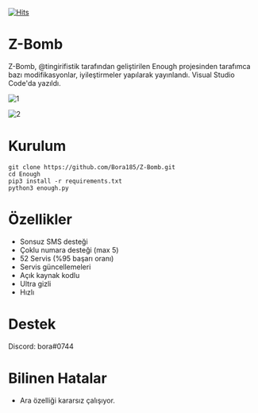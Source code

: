 [![Hits](https://hits.sh/github.com/Bora185/SMS-Bomber.svg?label=views&color=c44ee7)](https://hits.sh/github.com/Bora185/SMS-Bomber/)
# Z-Bomb
Z-Bomb, @tingirifistik tarafından geliştirilen Enough projesinden tarafımca bazı modifikasyonlar, iyileştirmeler yapılarak yayınlandı. Visual Studio Code'da yazıldı.

![1](https://user-images.githubusercontent.com/111361998/214158175-446bc077-09e9-4cbc-90ce-d9b94fd349e5.png)

![2](https://user-images.githubusercontent.com/111361998/214158195-514333d3-a2f1-459e-8009-f5d6a09987f0.png)
# Kurulum
```
git clone https://github.com/Bora185/Z-Bomb.git
cd Enough
pip3 install -r requirements.txt
python3 enough.py
```
# Özellikler
- Sonsuz SMS desteği
- Çoklu numara desteği (max 5)
- 52 Servis (%95 başarı oranı)
- Servis güncellemeleri
- Açık kaynak kodlu
- Ultra gizli
- Hızlı

# Destek
Discord: bora#0744

# Bilinen Hatalar
- Ara özelliği kararsız çalışıyor.


